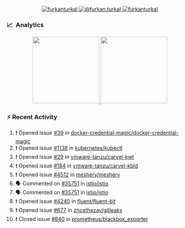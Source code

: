 <p align="center">
  <a href="https://linkedin.com/in/furkanturkal" target="blank">
    <img src="https://img.shields.io/badge/linkedin-%230077B5.svg?&style=for-the-badge&logo=linkedin&logoColor=white" alt="furkanturkal" />
  </a>
  <a href="https://medium.com/@furkan.turkal" target="blank">
    <img src="https://img.shields.io/badge/medium-%2312100E.svg?&style=for-the-badge&logo=medium&logoColor=white" alt="@furkan.turkal" />
  </a>
  <a href="https://twitter.com/furkanturkaI" target="blank">
    <img src="https://img.shields.io/badge/Twitter-1DA1F2?style=for-the-badge&logo=twitter&logoColor=white" alt="furkanturkaI" />
  </a>
</p>

### 📈 &nbsp;Analytics

<p align="center">
  <a href="https://github.com/bufgix">
    <img height="180em" src="https://github-readme-stats-eight-theta.vercel.app/api?username=Dentrax&show_icons=true&theme=algolia&include_all_commits=true&count_private=true&line_height=26"/>
    <img height="180em" src="https://github-readme-stats-eight-theta.vercel.app/api/top-langs/?username=Dentrax&layout=compact&langs_count=8&theme=algolia&line_height=26"/>
  </a>
</p>

### :zap: Recent Activity

<!--START_SECTION:activity-->
1. ❗️ Opened issue [#39](https://github.com/docker-credential-magic/docker-credential-magic/issues/39) in [docker-credential-magic/docker-credential-magic](https://github.com/docker-credential-magic/docker-credential-magic)
2. ❗️ Opened issue [#1138](https://github.com/kubernetes/kubectl/issues/1138) in [kubernetes/kubectl](https://github.com/kubernetes/kubectl)
3. ❗️ Opened issue [#29](https://github.com/vmware-tanzu/carvel-kwt/issues/29) in [vmware-tanzu/carvel-kwt](https://github.com/vmware-tanzu/carvel-kwt)
4. ❗️ Opened issue [#184](https://github.com/vmware-tanzu/carvel-kbld/issues/184) in [vmware-tanzu/carvel-kbld](https://github.com/vmware-tanzu/carvel-kbld)
5. ❗️ Opened issue [#4512](https://github.com/meshery/meshery/issues/4512) in [meshery/meshery](https://github.com/meshery/meshery)
6. 🗣 Commented on [#35751](https://github.com/istio/istio/issues/35751) in [istio/istio](https://github.com/istio/istio)
7. 🗣 Commented on [#35751](https://github.com/istio/istio/issues/35751) in [istio/istio](https://github.com/istio/istio)
8. ❗️ Opened issue [#4240](https://github.com/fluent/fluent-bit/issues/4240) in [fluent/fluent-bit](https://github.com/fluent/fluent-bit)
9. ❗️ Opened issue [#677](https://github.com/zricethezav/gitleaks/issues/677) in [zricethezav/gitleaks](https://github.com/zricethezav/gitleaks)
10. ❗️ Closed issue [#840](https://github.com/prometheus/blackbox_exporter/issues/840) in [prometheus/blackbox_exporter](https://github.com/prometheus/blackbox_exporter)
<!--END_SECTION:activity-->
